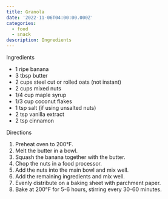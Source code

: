 ```yaml
---
title: Granola
date: '2022-11-06T04:00:00.000Z'
categories:
  - food
  - snack
description: Ingredients
---
```

Ingredients

* 1 ripe banana
* 3 tbsp butter
* 2 cups steel cut or rolled oats (not instant)
* 2 cups mixed nuts
* 1/4 cup maple syrup
* 1/3 cup coconut flakes
* 1 tsp salt (if using unsalted nuts)
* 2 tsp vanilla extract
* 2 tsp cinnamon




Directions

1. Preheat oven to 200°F.
2. Melt the butter in a bowl.
3. Squash the banana together with the butter.
4. Chop the nuts in a food processor.
5. Add the nuts into the main bowl and mix well.
6. Add the remaining ingredients and mix well.
7. Evenly distribute on a baking sheet with parchment paper.
8. Bake at 200°F for 5-6 hours, stirring every 30-60 minutes.
